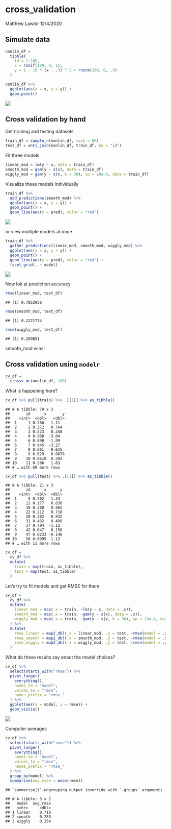 cross\_validation
================
Matthew Lawlor
12/4/2020

## Simulate data

``` r
nonlin_df = 
  tibble(
    id = 1:100,
    x = runif(100, 0, 1),
    y = 1 - 10 * (x - .3) ^ 2 + rnorm(100, 0, .3)
  )

nonlin_df %>% 
  ggplot(aes(x = x, y = y)) + 
  geom_point()
```

![](cross_validation_files/figure-gfm/unnamed-chunk-1-1.png)<!-- -->

## Cross validation by hand

Get training and testing datasets

``` r
train_df = sample_n(nonlin_df, size = 80)
test_df = anti_join(nonlin_df, train_df, by = "id")
```

Fit three models

``` r
linear_mod = lm(y ~ x, data = train_df)
smooth_mod = gam(y ~ s(x), data = train_df)
wiggly_mod = gam(y ~ s(x, k = 30), sp = 10e-6, data = train_df)
```

Visualize these models individually

``` r
train_df %>% 
  add_predictions(smooth_mod) %>% 
  ggplot(aes(x = x, y = y)) +
  geom_point() +
  geom_line(aes(y = pred), color = "red")
```

![](cross_validation_files/figure-gfm/unnamed-chunk-4-1.png)<!-- -->

or view multiple models at once

``` r
train_df %>% 
  gather_predictions(linear_mod, smooth_mod, wiggly_mod) %>% 
  ggplot(aes(x = x, y = y)) +
  geom_point() +
  geom_line(aes(y = pred), color = "red") +
  facet_grid(. ~ model)
```

![](cross_validation_files/figure-gfm/unnamed-chunk-5-1.png)<!-- -->

Now lok at prediction accuracy

``` r
rmse(linear_mod, test_df)
```

    ## [1] 0.7052956

``` r
rmse(smooth_mod, test_df)
```

    ## [1] 0.2221774

``` r
rmse(wiggly_mod, test_df)
```

    ## [1] 0.289051

smooth\_mod wins\!

## Cross validation using `modelr`

``` r
cv_df =
  crossv_mc(nonlin_df, 100)
```

What is happening here?

``` r
cv_df %>% pull(train) %>% .[[1]] %>% as_tibble()
```

    ## # A tibble: 79 x 3
    ##       id      x       y
    ##    <int>  <dbl>   <dbl>
    ##  1     1 0.266   1.11  
    ##  2     2 0.372   0.764 
    ##  3     3 0.573   0.358 
    ##  4     4 0.908  -3.04  
    ##  5     6 0.898  -1.99  
    ##  6     7 0.945  -3.27  
    ##  7     8 0.661  -0.615 
    ##  8     9 0.629   0.0878
    ##  9    10 0.0618  0.392 
    ## 10    11 0.206   1.63  
    ## # … with 69 more rows

``` r
cv_df %>% pull(test) %>% .[[1]] %>% as_tibble()
```

    ## # A tibble: 21 x 3
    ##       id      x      y
    ##    <int>  <dbl>  <dbl>
    ##  1     5 0.202   1.33 
    ##  2    12 0.177   0.836
    ##  3    19 0.380   0.982
    ##  4    22 0.212   0.710
    ##  5    28 0.382   0.932
    ##  6    31 0.482   0.498
    ##  7    37 0.794  -1.12 
    ##  8    42 0.647   0.158
    ##  9    47 0.0233 -0.148
    ## 10    56 0.0995  1.13 
    ## # … with 11 more rows

``` r
cv_df =
  cv_df %>% 
  mutate(
    train = map(train, as_tibble),
    test = map(test, as_tibble)
  )
```

Let’s try to fit models and get RMSE for them

``` r
cv_df =
  cv_df %>% 
  mutate(
    linear_mod = map(.x = train, ~lm(y ~ x, data = .x)),
    smooth_mod = map(.x = train, ~gam(y ~ s(x), data = .x)),
    wiggly_mod = map(.x = train, ~gam(y ~ s(x, k = 30), sp = 10e-6, data = .x))
  ) %>% 
  mutate(
    rmse_linear = map2_dbl(.x = linear_mod, .y = test, ~rmse(model = .x, data = .y)),
    rmse_smooth = map2_dbl(.x = smooth_mod, .y = test, ~rmse(model = .x, data = .y)),
    rmse_wiggly = map2_dbl(.x = wiggly_mod, .y = test, ~rmse(model = .x, data = .y))
  )
```

What do these results say about the model choices?

``` r
cv_df %>% 
  select(starts_with("rmse")) %>% 
  pivot_longer(
    everything(),
    names_to = "model",
    values_to = "rmse",
    names_prefix = "rmse_"
  ) %>% 
  ggplot(aes(x = model, y = rmse)) +
  geom_violin()
```

![](cross_validation_files/figure-gfm/unnamed-chunk-11-1.png)<!-- -->

Computer averages

``` r
cv_df %>% 
  select(starts_with("rmse")) %>% 
  pivot_longer(
    everything(),
    names_to = "model",
    values_to = "rmse",
    names_prefix = "rmse_"
  ) %>% 
  group_by(model) %>% 
  summarize(avg_rmse = mean(rmse))
```

    ## `summarise()` ungrouping output (override with `.groups` argument)

    ## # A tibble: 3 x 2
    ##   model  avg_rmse
    ##   <chr>     <dbl>
    ## 1 linear    0.718
    ## 2 smooth    0.289
    ## 3 wiggly    0.354
